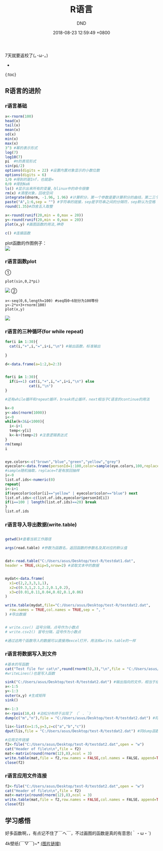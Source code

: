 ﻿---
layout: post
title:  "R语言"
date:   2018-08-23 12:59:49 +0800
categories: R-program-language
tags: R-program-language
img: http://or4d8nhvk.bkt.clouddn.com/18-8-23/24965251.jpg
author: DND
---

7天就要返校了(｡･ω･｡)

* 
{:toc}

## R语言的进阶
### r语言基础
```r
x<-rnorm(100)
head(x)
tail(x)
mean(x)
sd(x)
min(x)
max(x)
3^3 #幂的表示形式
log(7)
log10(7)
pi  #π的表现形式
sin(pi/2)
options(digits = 22) #设置内置对象显示的小数位数
options(digits = 6) 
1/0 #得到的是Inf，也就是∞
0/0 #得到NaN
ls() #显示出来所有的变量,与linux中的命令很像
rm(x) #清理对象，回收空间
integrate(dnorm, -1.96, 1.96) #计算积分，第一个参数是要计算积分的曲线，第二三个参数是区间
paste("A",1:6,sep = "") #字符串的链接，sep是字符串之间的分隔符，sep默认为空格
round(1.35)#四舍五入取整

x<-round(runif(20,min = 0,max = 20))
y<-round(runif(20,min = 0,max = 20))
plot(x,y) #画图函数的用法,神奇

c() #连接函数
```
plot函数的作图例子：  
![](http://or4d8nhvk.bkt.clouddn.com/18-8-23/61388468.jpg)


### r语言函数plot
①
```
plot(sin,0,2*pi)
```
![](http://or4d8nhvk.bkt.clouddn.com/18-8-23/32465976.jpg)
②
```
x<-seq(0,6,length=100) #seq将0~6划分为100等份
y<-2*x+3+rnorm(100)
plot(x,y)
```
![](http://or4d8nhvk.bkt.clouddn.com/18-8-23/52041308.jpg)


### r语言的三种循环(for while repeat)
```r
for(i in 1:30){
  cat(i,"+",i,"=",i+i,"\n") #输出函数，标准输出
  
}

d<-data.frame(a=1:2,b=2:3)


for(i in 1:30){
  if(i==1) cat(i,"+",i,"=",i+i,"\n") else 
           cat(i,"\n")
}

#还有while循环和repeat循环，break终止循环，next相当于C语言的continue的用法

k<-0
y<-abs(rnorm(1000))
i<-0
while(k<3&i<1000){
  i<-i+1
  temp<-y[i]
  k<-k+(temp>2) #注意逻辑表达式
}
rm(temp)
i


eye.colors<-c("brown","blue","green","yellow","grey")
eyecolor<-data.frame(personId=1:100,color=sample(eye.colors,100,replace=T))
#sample随机抽取，replace=T是有放回抽样
i<-0
list.of.ids<-numeric(0)
repeat{
i<-i+1
if(eyecolor$color[i]=="yellow" | eyecolor$color=="blue") next
list.of.ids<-c(list.of.ids,eyecolor$personId[i])
if(i==100 | length(list.of.ids)==20) break
}
list.of.ids

```


### r语言导入导出数据(write.table)
```r

getwd()#查看当前工作路径

args(read.table) #参数为函数名，返回函数的参数名及其对应的默认值


dat<-read.table("C:/Users/asus/Desktop/test-R/testdat1.dat",
header = TRUE,skip=5,nrow=2) #读取文本中的数据


mydat<-data.frame(
  x1=c(2,2,3,3,1,1),
  x2=c(0.3,1,2.1,2.2,0.1,0.2),
  x3=c(0.01,0.11,0.04,0.02,0.1,0.06)
)

write.table(mydat,file="C:/Users/asus/Desktop/test-R/testdat2.dat",
  row.names = TRUE,col.names = TRUE,sep = ", "
) #导出数据


# write.csv() 逗号分隔，点号作为小数点
# write.csv2() 冒号分隔，逗号作为小数点

#通过这两个函数导入的数据可以直接用excel打开，用法和write.table的一样

```



### r语言将数据写入到文件
```r
#基本的写函数
cat("Test file for cat\n",round(rnorm(5),3),"\n",file = "C:/Users/asus/Desktop/test-R/testdat2.dat")
#writeLines()也是写入函数

sink("C:/Users/asus/Desktop/test-R/testdat2.dat") #输出指向的文件，相当于结果在这个文件里输出
x<-1:5
y<-1:3
outer(x,y) #生成矩阵
sink()

m<-1:3
n<-rpois(10,4) #泊松分布终于出现了 （` . `）
dump(c("m","n"),file = "C:/Users/asus/Desktop/test-R/testdat2.dat") #将对变量的赋值写到文件中

lis<-list(x=1:5,y=3,z=c("a","b","c"))
dput(lis,file = "C:/Users/asus/Desktop/test-R/testdat2.dat") #同dump函数类似

#应用文件链接
f2<-file("C:/Users/asus/Desktop/test-R/testdat2.dat",open = "w")
cat("Header of file\n\n",file = f2)
mat<-matrix(round(rnorm(12),8),ncol = 3)
write.table(mat,file = f2,row.names = FALSE,col.names = FALSE，append=TRUE)
close(f2)
```

### r语言应用文件连接
```r
f2<-file("C:/Users/asus/Desktop/test-R/testdat2.dat",open = "w")
cat("Header of file\n\n",file = f2)
mat<-matrix(round(rnorm(12),8),ncol = 3)
write.table(mat,file = f2,row.names = FALSE,col.names = FALSE，append=TRUE)
close(f2)
```


## 学习感悟
好多函数啊，，有点记不住了￣へ￣，不过画图的函数是真的有意思(｀・ω・´)

4k壁纸(￣▽￣)~*
[(图片链接)](http://or4d8nhvk.bkt.clouddn.com/18-8-14/91972922.jpg)

